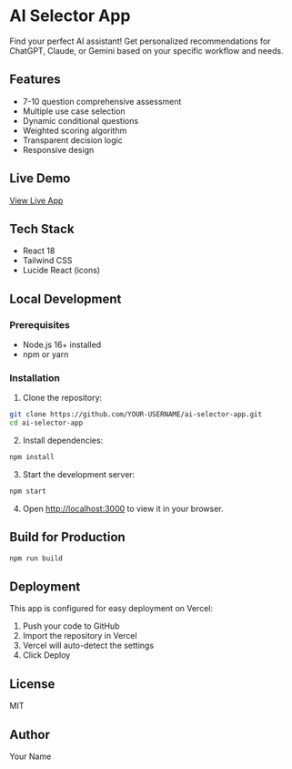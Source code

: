 # AI Selector App

Find your perfect AI assistant! Get personalized recommendations for ChatGPT, Claude, or Gemini based on your specific workflow and needs.

## Features

- 7-10 question comprehensive assessment
- Multiple use case selection
- Dynamic conditional questions
- Weighted scoring algorithm
- Transparent decision logic
- Responsive design

## Live Demo

[View Live App](https://your-app.vercel.app)

## Tech Stack

- React 18
- Tailwind CSS
- Lucide React (icons)

## Local Development

### Prerequisites

- Node.js 16+ installed
- npm or yarn

### Installation

1. Clone the repository:
```bash
git clone https://github.com/YOUR-USERNAME/ai-selector-app.git
cd ai-selector-app
```

2. Install dependencies:
```bash
npm install
```

3. Start the development server:
```bash
npm start
```

4. Open [http://localhost:3000](http://localhost:3000) to view it in your browser.

## Build for Production
```bash
npm run build
```

## Deployment

This app is configured for easy deployment on Vercel:

1. Push your code to GitHub
2. Import the repository in Vercel
3. Vercel will auto-detect the settings
4. Click Deploy

## License

MIT

## Author

Your Name